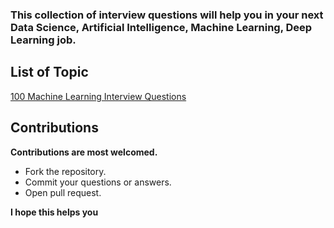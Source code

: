 ### This collection of interview questions will help you in your next Data Science, Artificial Intelligence, Machine Learning, Deep Learning job.

## List of Topic

[100 Machine Learning Interview Questions](https://github.com/masmahbubalom/InterviewQuestions/tree/main/ML%20Interview%20Question "Click here to see the questions!")

## Contributions 
**Contributions are most welcomed.**

  - Fork the repository.
  - Commit your questions or answers.
  - Open pull request.


**I hope this helps you**
